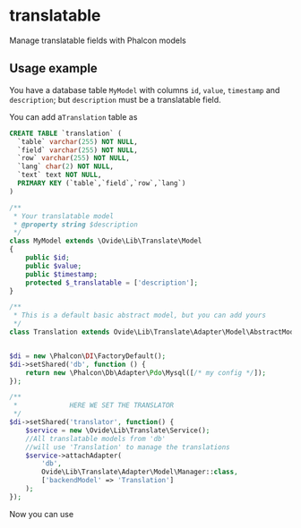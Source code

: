 translatable
============

Manage translatable fields with Phalcon models

## Usage example

You have a database table `MyModel` with columns `id`, `value`, `timestamp` and `description`;
but `description` must be a translatable field.

You can add a`Translation` table as
```sql
CREATE TABLE `translation` (
  `table` varchar(255) NOT NULL,
  `field` varchar(255) NOT NULL,
  `row` varchar(255) NOT NULL,
  `lang` char(2) NOT NULL,
  `text` text NOT NULL,
  PRIMARY KEY (`table`,`field`,`row`,`lang`)
)
```

```php
/**
 * Your translatable model
 * @property string $description
 */
class MyModel extends \Ovide\Lib\Translate\Model
{
    public $id;
    public $value;
    public $timestamp;
    protected $_translatable = ['description'];
}

/**
 * This is a default basic abstract model, but you can add yours
 */
class Translation extends Ovide\Lib\Translate\Adapter\Model\AbstractModel{}


$di = new \Phalcon\DI\FactoryDefault();
$di->setShared('db', function () {
    return new \Phalcon\Db\Adapter\Pdo\Mysql([/* my config */]);
});

/**
 *             HERE WE SET THE TRANSLATOR
 */
$di->setShared('translator', function() {
    $service = new \Ovide\Lib\Translate\Service();
    //All translatable models from 'db'
    //will use 'Translation' to manage the translations
    $service->attachAdapter(
        'db',
        Ovide\Lib\Translate\Adapter\Model\Manager::class,
        ['backendModel' => 'Translation']
    );
});
```

Now you can use
